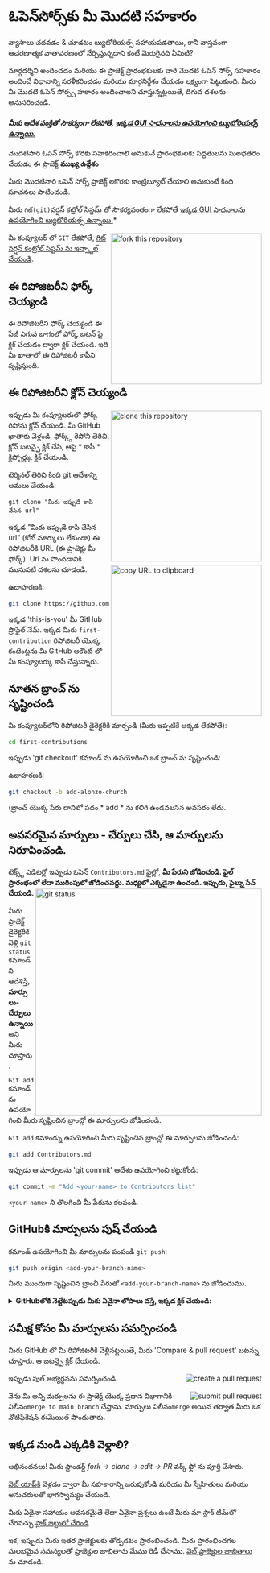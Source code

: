 # ఓపెన్‌సోర్స్‌కు మీ మొదటి సహకారం

వ్యాసాలు చదవడం & చూడటం ట్యుటోరియల్స్ సహాయపడతాయి, కానీ వాస్తవంగా ఆచరణాత్మక వాతావరణంలో నేర్పిస్తున్నదాని కంటే మెరుగైనది ఏమిటి?

మార్గదర్శిని అందించడం మరియు ఈ ప్రాజెక్ట్ ప్రారంభకులకు వారి మొదటి ఓపెన్ సోర్స్ సహకారం అందించే విధానాన్ని సరళీకరించడం మరియు మార్గనిర్దేశం చేయడం లక్ష్యంగా పెట్టుకుంది. మీరు మీ మొదటి ఓపెన్ సోర్స్స హకారం అందించాలని చూస్తున్నట్లయితే, దిగువ దశలను అనుసరించండి.

#### *మీకు ఆదేశ పంక్తితో సౌకర్యంగా లేకపోతే, [ఇక్కడ GUI సాధనాలను ఉపయోగించి ట్యుటోరియల్స్ ఉన్నాయి.](#ఇతర-సాధనాలను-ఉపయోగించి-ట్యుటోరియల్స్)*

మొదటిసారి ఓపెన్ సోర్స్ కొరకు సహకరించాలి అనుకునే ప్రారంభకులకు పద్దతులను సులభతరం చేయడం ఈ ప్రాజెక్ట్ **ముఖ్య ఉద్దేశం**

మీరు మొదటిసారి ఒపెన్ సోర్స్ ప్రాజెక్ట్ లకొరకు కాంట్రిబ్యూట్ చేయాలి అనుకుంటే కింది సూచనలు పాటించండి.

మీరు `గిట్(git)`వర్షన్ కట్రోల్ సిస్టమ్ తో సౌకర్యవంతంగా లేకపోతే [ఇక్కడ GUI సాధనాలను ఉపయోగించి ట్యుటోరియల్స్ ఉన్నాయి.](#ఇతర-సాధనాలను-ఉపయోగించి-ట్యుటోరియల్స్)*

<img align="right" width="300" src="https://firstcontributions.github.io/assets/Readme/fork.png" alt="fork this repository" />

మీ కంప్యూటర్ లో `GIT` లేకపోతే, [గిట్ వర్షన్ కంట్రోల్ సిస్టమ్ ను ఇన్స్టాల్ చేయండి](https://help.github.com/articles/set-up-git/).

## ఈ రిపోజిటరీని  ఫోర్క్ చెయ్యండి

ఈ రిపోజిటరీని  ఫోర్క్ చెయ్యండి ఈ పేజీ ఎగువ భాగంలో ఫోర్క్ బటన్ పై క్లిక్ చేయడం ద్వారా క్లిక్ చేయండి.
ఇది మీ ఖాతాలో ఈ రిపోజిటరీ కాపీని సృష్టిస్తుంది.

## ఈ రిపోజిటరీని  క్లోన్ చెయ్యండి

<img align="right" width="300" src="https://firstcontributions.github.io/assets/Readme/clone.png" alt="clone this repository" />

ఇప్పుడు మీ కంప్యూటరులో ఫోర్క్ రిపోను క్లోన్ చేయండి. మీ GitHub ఖాతాకు వెళ్లండి, ఫోర్క్డ్ రెపోని తెరిచి, క్లోన్ బటన్పై క్లిక్ చేసి, ఆపై * కాపీ * క్లిప్బోర్డ్కు క్లిక్ చేయండి.

టెర్మినల్ తెరిచి కింది git ఆదేశాన్ని అమలు చేయండి:

```
git clone "మీరు ఇప్పుడే కాపీ చేసిన url"
```

ఇక్కడ "మీరు ఇప్పుడే కాపీ చేసిన url" (కోట్ మార్కులు లేకుండా) ఈ రిపోజిటరీకి URL (ఈ ప్రాజెక్టు మీ ఫోర్క్). Url ను పొందడానికి మునుపటి దశలను చూడండి.
<img align="right" width="300" src="https://firstcontributions.github.io/assets/Readme/copy-to-clipboard.png" alt="copy URL to clipboard" />

ఉదాహరణకి:

```bash
git clone https://github.com/this-is-you/first-contributions.git
```

ఇక్కడ 'this-is-you' మీ GitHub ప్రొఫైల్ నేమ్. ఇక్కడ మీరు `first-contribution` రిపోజిటరీ  యొక్క కంటెంట్లను మీ GitHub అకౌంట్ లో మీ కంప్యూటర్కు కాపీ చేస్తున్నారు.

## నూతన బ్రాంచ్ ను సృష్టించండి

మీ కంప్యూటర్‌లోని రిపోజిటరీ డైరెక్టరీకి మార్చండి (మీరు ఇప్పటికే అక్కడ లేకపోతే):

```bash
cd first-contributions
```

ఇప్పుడు 'git checkout' కమాండ్ ను  ఉపయోగించి ఒక బ్రాంచ్ ను సృష్టించండి:

ఉదాహరణకి:

```bash
git checkout -b add-alonzo-church
```

(బ్రాంచ్ యొక్క పేరు దానిలో పదం * add * ను కలిగి ఉండవలసిన అవసరం లేదు.

## అవసరమైన మార్పులు - చేర్పులు చేసి, ఆ మార్పులను నిరూపించండి.

టెక్స్ట్ ఎడిటర్లో ఇప్పుడు ఓపెన్ `Contributors.md` ఫైల్లో, **మీ పేరుని జోడించండి. ఫైల్ ప్రారంభంలో లేదా ముగింపులో జోడించవద్దు. మధ్యలో ఎక్కడైనా ఉంచండి. ఇప్పుడు, ఫైల్ను సేవ్ చేయండి.**
<img align="right" width="450" src="https://firstcontributions.github.io/assets/Readme/git-status.png" alt="git status" />

మీరు ప్రాజెక్ట్ డైరెక్టరీకి వెళ్లి `git status` కమాండ్ ని ఆదేశిస్తే, **మార్పులు-చేర్పులు ఉన్నాయి** అని మీరు చూస్తారు.

`Git add ` కమాండ్ ను ఉపయోగించి మీరు సృష్టించిన బ్రాంచ్లో ఈ మార్పులను జోడించండి.

`Git add` కమాండ్ను ఉపయోగించి మీరు సృష్టించిన బ్రాంచ్లో ఈ మార్పులను జోడించండి:

```bash
git add Contributors.md
```

ఇప్పుడు ఆ మార్పులను 'git commit' ఆదేశం ఉపయోగించి కట్టుకోండి:

```bash
git commit -m "Add <your-name> to Contributors list"
```

`<your-name>` ని తొలగించి  మీ పేరును కలపండి.

## GitHubకి మార్పులను పుష్ చేయండి

కమాండ్ ఉపయోగించి మీ మార్పులను పంపండి `git push`:

```bash
git push origin <add-your-branch-name>
```

మీరు ముందుగా సృష్టించిన బ్రాంచీ పేరుతో `<add-your-branch-name>` ను జోడించుము.

<details>
<summary> <strong>GitHubలోకి  నెట్టేటప్పుడు మీకు ఏవైనా లోపాలు వస్తే, ఇక్కడ క్లిక్ చేయండి:</strong> </summary>

- ### ప్రమాణీకరణ లోపం


  <pre>remote: Support for password authentication was removed on August 13, 2021. Please use a personal access token instead.
  remote: Please see https://github.blog/2020-12-15-token-authentication-requirements-for-git-operations/ for more information.
  fatal: Authentication failed for 'https://github.com/<your-username>/first-contributions.git/'</pre>

  మీ ఖాతాకు SSH కీని రూపొందించడం మరియు కాన్ఫిగర్ చేయడంపై [GitHub's tutorial](https://docs.github.com/en/authentication/connecting-to-github-with-ssh/adding-a-new-ssh-key-to-your-github-account) వెళ్లండి.

</details>

## సమీక్ష కోసం మీ మార్పులను సమర్పించండి

మీరు GitHub లో మీ రిపోజిటరీకి వెళ్లినట్లయితే, మీరు 'Compare & pull request' బటన్ను చూస్తారు. ఆ బటన్పై క్లిక్ చేయండి.

<img style="float: right;" src="https://firstcontributions.github.io/assets/Readme/compare-and-pull.png" alt="create a pull request" />

ఇప్పుడు పుల్ అభ్యర్థనను సమర్పించండి.

<img style="float: right;" src="https://firstcontributions.github.io/assets/Readme/submit-pull-request.png" alt="submit pull request" />

నేను  మీ అన్ని మర్పులను ఈ ప్రాజెక్ట్ యొక్క ప్రధాన విభాగానికి విలీనం`merge to main branch` చేస్తాను.
మార్పులు విలీనం`merge` అయిన తర్వాత మీరు ఒక నోటిఫికేషన్ ఈమెయిల్ పొందుతారు.

## ఇక్కడ నుండి ఎక్కడికి వెళ్లాలి?

అభినందనలు! మీరు స్టాండర్డ్ _fork -> clone -> edit -> PR_  వర్క్ ఫ్లో ను పూర్తి చేసారు.

[వెబ్ యాప్‌కి](https://firstcontributions.github.io/#social-share) వెళ్లడం ద్వారా మీ సహకారాన్ని జరుపుకోండి మరియు మీ స్నేహితులు మరియు అనుచరులతో భాగస్వామ్యం చేయండి.

మీకు ఏదైనా సహాయం అవసరమైతే లేదా ఏవైనా ప్రశ్నలు ఉంటే మీరు మా స్లాక్ టీమ్‌లో చేరవచ్చు.[స్లాక్ జట్టులో చేరండి](https://join.slack.com/t/firstcontributors/shared_invite/zt-1hg51qkgm-Xc7HxhsiPYNN3ofX2_I8FA)

ఇక, ఇప్పుడు మీరు ఇతర ప్రాజెక్టులకు తోడ్పడటం ప్రారంభించండి. మీరు ప్రారంభించగల సులభమైన సమస్యలతో ప్రాజెక్టుల జాబితాను మేము రెడీ చేసాము. [వెబ్ ప్రాజెక్టుల జాబితాలు](https://firstcontributions.github.io/#project-list) ను చూడండి.
